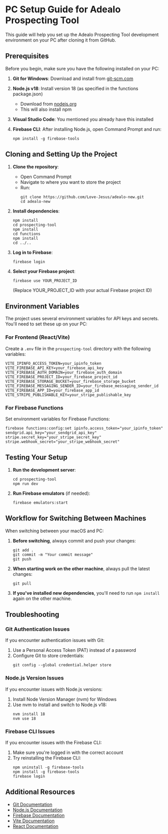 # PC Setup Guide for Adealo Prospecting Tool

This guide will help you set up the Adealo Prospecting Tool development environment on your PC after cloning it from GitHub.

## Prerequisites

Before you begin, make sure you have the following installed on your PC:

1. **Git for Windows**: Download and install from [git-scm.com](https://git-scm.com/download/win)

2. **Node.js v18**: Install version 18 (as specified in the functions package.json)
   - Download from [nodejs.org](https://nodejs.org/)
   - This will also install npm

3. **Visual Studio Code**: You mentioned you already have this installed

4. **Firebase CLI**: After installing Node.js, open Command Prompt and run:
   ```
   npm install -g firebase-tools
   ```

## Cloning and Setting Up the Project

1. **Clone the repository**:
   - Open Command Prompt
   - Navigate to where you want to store the project
   - Run:
     ```
     git clone https://github.com/Love-Jesus/adealo-new.git
     cd adealo-new
     ```

2. **Install dependencies**:
   ```
   npm install
   cd prospecting-tool
   npm install
   cd functions
   npm install
   cd ../..
   ```

3. **Log in to Firebase**:
   ```
   firebase login
   ```

4. **Select your Firebase project**:
   ```
   firebase use YOUR_PROJECT_ID
   ```
   (Replace YOUR_PROJECT_ID with your actual Firebase project ID)

## Environment Variables

The project uses several environment variables for API keys and secrets. You'll need to set these up on your PC:

### For Frontend (React/Vite)

Create a `.env` file in the `prospecting-tool` directory with the following variables:

```
VITE_IPINFO_ACCESS_TOKEN=your_ipinfo_token
VITE_FIREBASE_API_KEY=your_firebase_api_key
VITE_FIREBASE_AUTH_DOMAIN=your_firebase_auth_domain
VITE_FIREBASE_PROJECT_ID=your_firebase_project_id
VITE_FIREBASE_STORAGE_BUCKET=your_firebase_storage_bucket
VITE_FIREBASE_MESSAGING_SENDER_ID=your_firebase_messaging_sender_id
VITE_FIREBASE_APP_ID=your_firebase_app_id
VITE_STRIPE_PUBLISHABLE_KEY=your_stripe_publishable_key
```

### For Firebase Functions

Set environment variables for Firebase Functions:

```
firebase functions:config:set ipinfo.access_token="your_ipinfo_token" sendgrid.api_key="your_sendgrid_api_key" stripe.secret_key="your_stripe_secret_key" stripe.webhook_secret="your_stripe_webhook_secret"
```

## Testing Your Setup

1. **Run the development server**:
   ```
   cd prospecting-tool
   npm run dev
   ```

2. **Run Firebase emulators** (if needed):
   ```
   firebase emulators:start
   ```

## Workflow for Switching Between Machines

When switching between your macOS and PC:

1. **Before switching**, always commit and push your changes:
   ```
   git add .
   git commit -m "Your commit message"
   git push
   ```

2. **When starting work on the other machine**, always pull the latest changes:
   ```
   git pull
   ```

3. **If you've installed new dependencies**, you'll need to run `npm install` again on the other machine.

## Troubleshooting

### Git Authentication Issues

If you encounter authentication issues with Git:

1. Use a Personal Access Token (PAT) instead of a password
2. Configure Git to store credentials:
   ```
   git config --global credential.helper store
   ```

### Node.js Version Issues

If you encounter issues with Node.js versions:

1. Install Node Version Manager (nvm) for Windows
2. Use nvm to install and switch to Node.js v18:
   ```
   nvm install 18
   nvm use 18
   ```

### Firebase CLI Issues

If you encounter issues with the Firebase CLI:

1. Make sure you're logged in with the correct account
2. Try reinstalling the Firebase CLI:
   ```
   npm uninstall -g firebase-tools
   npm install -g firebase-tools
   firebase login
   ```

## Additional Resources

- [Git Documentation](https://git-scm.com/doc)
- [Node.js Documentation](https://nodejs.org/en/docs/)
- [Firebase Documentation](https://firebase.google.com/docs)
- [Vite Documentation](https://vitejs.dev/guide/)
- [React Documentation](https://reactjs.org/docs/getting-started.html)

